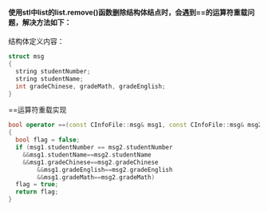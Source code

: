#### 使用stl中list的list.remove()函数删除结构体结点时，会遇到==的运算符重载问题，解决方法如下：

结构体定义内容：

```c++
struct msg
{
  string studentNumber;
  string studentName;
  int gradeChinese, gradeMath, gradeEnglish;
}
```

==运算符重载实现
```c++
bool operator ==(const CInfoFile::msg& msg1, const CInfoFile::msg& msg2)
{
  bool flag = false;
  if (msg1.studentNumber == msg2.studentNumber
  	&&msg1.studentName==msg2.studentName
	&&msg1.gradeChinese==msg2.gradeChinese
        &&msg1.gradeEnglish==msg2.gradeEnglish
        &&msg1.gradeMath==msg2.gradeMath)
  flag = true;
  return flag;
}
```


